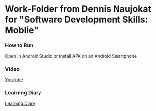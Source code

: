# Work-Folder from Dennis Naujokat for "Software Development Skills: Moblie"

### How to Run
Open in Android Studio or install APK on an Android Smartphone

### Video
[YouTube](https://youtu.be/2kJhCC1m270)


### Learning Diary
[Learning Diary](https://github.com/PrinzDarknis/Software-Development-Skills-Mobile/blob/master/Learning%20Diary.pdf)
